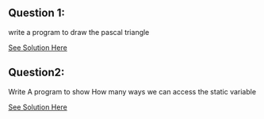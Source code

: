 Question 1:
-------------
write a program to draw the pascal triangle


[See Solution Here](https://github.com/Avi-1996/100-Days-Code-Challenge/blob/master/100DayCode/Day82/Ques1.py)

Question2:
-------------
Write A program to show How many ways we can access the static variable

[See Solution Here]((https://github.com/Avi-1996/100-Days-Code-Challenge/blob/master/100DayCode/Day82/Ques2.py))

